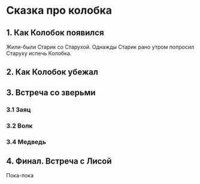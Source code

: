 # Сказка про колобка

## 1. Как Колобок появился
Жили-были Старик со Старухой. Однажды Старик рано утром попросил Старуху испечь Колобка.

## 2. Как Колобок убежал

## 3. Встреча со зверьми

### 3.1 Заяц
 
### 3.2 Волк

### 3.4 Медведь

## 4. Финал. Встреча с Лисой
Пока-пока
